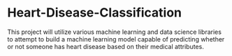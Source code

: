 # Heart-Disease-Classification
This project will utilize various machine learning and data science libraries to attempt to build a machine learning model capable of predicting whether or not someone has heart disease based on their medical attributes.
